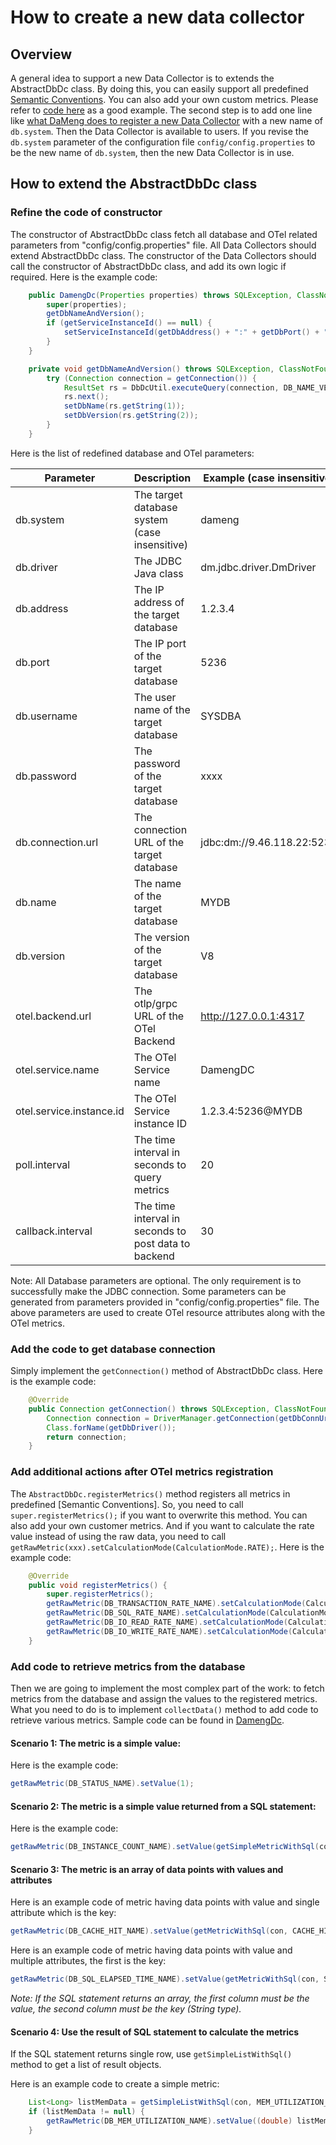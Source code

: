 # How to create a new data collector

## Overview

A general idea to support a new Data Collector is to extends the AbstractDbDc class. By doing this, you can easily support all 
predefined [Semantic Conventions](https://github.com/instana/otel-database-dc/tree/main/docs/semconv). You can also add your own custom metrics.
Please refer to [code here](https://github.com/instana/otel-database-dc/blob/main/src/main/java/com/instana/dc/rdb/impl/DamengDc.java) as a good example.
The second step is to add one line like [what DaMeng does to register a new Data Collector](https://github.com/instana/otel-database-dc/blob/main/src/main/java/com/instana/dc/rdb/impl/DbDcRegistry.java#L17) 
with a new name of `db.system`. Then the Data Collector is available to users. 
If you revise the `db.system` parameter of the configuration file `config/config.properties` to be the new name of `db.system`,
then the new Data Collector is in use.

## How to extend the AbstractDbDc class

### Refine the code of constructor

The constructor of AbstractDbDc class fetch all database and OTel related parameters from "config/config.properties" file. 
All Data Collectors should extend AbstractDbDc class. The constructor of the Data Collectors should call the constructor of AbstractDbDc class, 
and add its own logic if required. Here is the example code:
```Java
    public DamengDc(Properties properties) throws SQLException, ClassNotFoundException {
        super(properties);
        getDbNameAndVersion();
        if (getServiceInstanceId() == null) {
            setServiceInstanceId(getDbAddress() + ":" + getDbPort() + "@" + getDbName());
        }
    }

    private void getDbNameAndVersion() throws SQLException, ClassNotFoundException {
        try (Connection connection = getConnection()) {
            ResultSet rs = DbDcUtil.executeQuery(connection, DB_NAME_VERSION_SQL);
            rs.next();
            setDbName(rs.getString(1));
            setDbVersion(rs.getString(2));
        }
    }
```

Here is the list of redefined database and OTel parameters:

| Parameter                | Description                                          | Example (case insensitive) |
|--------------------------|------------------------------------------------------|----------------------------|
| db.system                | The target database system (case insensitive)        | dameng                     |  
| db.driver                | The JDBC Java class                                  | dm.jdbc.driver.DmDriver    |  
| db.address               | The IP address of the target database                | 1.2.3.4                    |  
| db.port                  | The IP port of the target database                   | 5236                       |  
| db.username              | The user name of the target database                 | SYSDBA                     |  
| db.password              | The password of the target database                  | xxxx                       |  
| db.connection.url        | The connection URL of the target database            | jdbc:dm://9.46.118.22:5236 |  
| db.name                  | The name of the target database                      | MYDB                       |  
| db.version               | The version of the target database                   | V8                         |  
| otel.backend.url         | The otlp/grpc URL of the OTel Backend                | http://127.0.0.1:4317      |  
| otel.service.name        | The OTel Service name                                | DamengDC                   |  
| otel.service.instance.id | The OTel Service instance ID                         | 1.2.3.4:5236@MYDB          |  
| poll.interval            | The time interval in seconds to query metrics        | 20                         |  
| callback.interval        | The time interval in seconds to post data to backend | 30                         |  

Note: All Database parameters are optional. The only requirement is to successfully make the JDBC connection. 
Some parameters can be generated from parameters provided in "config/config.properties" file. 
The above parameters are used to create OTel resource attributes along with the OTel metrics.   

### Add the code to get database connection

Simply implement the `getConnection()` method of AbstractDbDc class. Here is the example code:
```Java
    @Override
    public Connection getConnection() throws SQLException, ClassNotFoundException {
        Connection connection = DriverManager.getConnection(getDbConnUrl(), getDbUserName(), getDbPassword());
        Class.forName(getDbDriver());
        return connection;
    }
```

### Add additional actions after OTel metrics registration

The `AbstractDbDc.registerMetrics()` method registers all metrics in predefined [Semantic Conventions]. So, you need to call 
`super.registerMetrics();` if you want to overwrite this method.
You can also add your own customer metrics. And if you want to calculate the rate value instead of using the raw data, 
you need to call `getRawMetric(xxx).setCalculationMode(CalculationMode.RATE);`.
Here is the example code:
```Java
    @Override
    public void registerMetrics() {
        super.registerMetrics();
        getRawMetric(DB_TRANSACTION_RATE_NAME).setCalculationMode(CalculationMode.RATE);
        getRawMetric(DB_SQL_RATE_NAME).setCalculationMode(CalculationMode.RATE);
        getRawMetric(DB_IO_READ_RATE_NAME).setCalculationMode(CalculationMode.RATE);
        getRawMetric(DB_IO_WRITE_RATE_NAME).setCalculationMode(CalculationMode.RATE);
    }
```

### Add code to retrieve metrics from the database

Then we are going to implement the most complex part of the work: to fetch metrics from the database and assign the values to the registered metrics.
What you need to do is to implement `collectData()` method to add code to retrieve various metrics. Sample code can be found in [DamengDc](https://github.com/instana/otel-database-dc/blob/main/src/main/java/com/instana/dc/rdb/impl/DamengDc.java).

#### Scenario 1: The metric is a simple value:

Here is the example code:
```Java
getRawMetric(DB_STATUS_NAME).setValue(1);
```

#### Scenario 2: The metric is a simple value returned from a SQL statement:

Here is the example code:
```Java
getRawMetric(DB_INSTANCE_COUNT_NAME).setValue(getSimpleMetricWithSql(con, INSTANCE_COUNT_SQL));
```

#### Scenario 3: The metric is an array of data points with values and attributes 

Here is an example code of metric having data points with value and single attribute which is the key:
```Java
getRawMetric(DB_CACHE_HIT_NAME).setValue(getMetricWithSql(con, CACHE_HIT_SQL, DB_CACHE_HIT_KEY));
```

Here is an example code of metric having data points with value and multiple attributes, the first is the key:
```Java
getRawMetric(DB_SQL_ELAPSED_TIME_NAME).setValue(getMetricWithSql(con, SQL_ELAPSED_TIME_SQL, DB_SQL_ELAPSED_TIME_KEY, SQL_TEXT.getKey()));
```

*Note: If the SQL statement returns an array, the first column must be the value, the second column must be the key (String type).* 

#### Scenario 4: Use the result of SQL statement to calculate the metrics

If the SQL statement returns single row, use `getSimpleListWithSql()` method to get a list of result objects.

Here is an example code to create a simple metric:
```Java
    List<Long> listMemData = getSimpleListWithSql(con, MEM_UTILIZATION_SQL);
    if (listMemData != null) {
        getRawMetric(DB_MEM_UTILIZATION_NAME).setValue((double) listMemData.get(0) / listMemData.get(1));
    }
```
